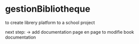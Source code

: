 # gestionBibliotheque

to create librery platform to a school project

next step:
 -> add documentation page en page to modifie book documentation